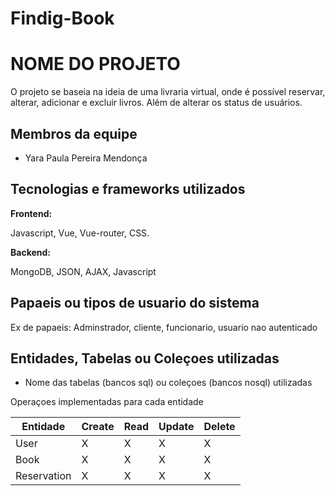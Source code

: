 # Findig-Book
# NOME DO PROJETO

O projeto se baseia na ideia de uma livraria virtual, onde é possível reservar, alterar, adicionar e excluir livros. Além de alterar os status de usuários.

## Membros da equipe

- Yara Paula Pereira Mendonça

## Tecnologias e frameworks utilizados

**Frontend:**

Javascript, Vue, Vue-router, CSS.

**Backend:**

MongoDB, JSON, AJAX, Javascript

## Papaeis ou tipos de usuario do sistema

Ex de papaeis:
Adminstrador, cliente, funcionario, usuario nao autenticado

## Entidades, Tabelas ou Coleçoes utilizadas

- Nome das tabelas (bancos sql) ou coleçoes (bancos nosql) utilizadas

Operaçoes implementadas para cada entidade

| Entidade| Create | Read | Update | Delete |
| --- | --- | --- | --- | --- |
| User | X | X | X | X |
| Book | X | X | X | X |
| Reservation | X | X | X | X |

